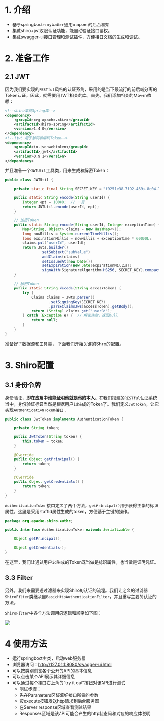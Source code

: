 
# 1. 介绍
- 基于springboot+mybatis+通用mapper的后台框架
- 集成shiro+jwt权限认证功能，能自动验证接口鉴权。
- 集成swagger-ui接口管理和测试插件，方便接口文档的生成和调试。

# 2. 准备工作

## 2.1 JWT

因为我们要实现的`RESTful`风格的认证系统，采用的是当下最流行的前后端分离的Token认证。因此，就需要用JWT相关的库。首先，我们添加相关的Maven依赖：

```xml
<!--shiro集成Spring库-->
<dependency>
	<groupId>org.apache.shiro</groupId>
	<artifactId>shiro-spring</artifactId>
	<version>1.4.0</version>
</dependency>
<!--jjwt 用于解码和编码Token-->
<dependency>
	<groupId>io.jsonwebtoken</groupId>
	<artifactId>jjwt</artifactId>
	<version>0.9.1</version>
</dependency>
```

并且准备一个`JWTUtil`工具类，用来生成和解密Token：

```java
public class JWTUtil {

    private static final String SECRET_KEY = "f9251e38-7f92-469a-8c04-7c8d2f9a7edc";

    public static String encode(String userId) {
        Integer ept = 10080;  // 一周
        return JWTUtil.encode(userId, ept);
    }

    // 加密Token
    public static String encode(String userId, Integer exceptionTime) {
        Map<String, Object> claims = new HashMap<>();
        long nowMillis = System.currentTimeMillis();
        long expirationMillis = nowMillis + exceptionTime * 60000L;
        claims.put("userId", userId);
        return Jwts.builder()
                .setSubject("subValue")
                .addClaims(claims)
                .setIssuedAt(new Date())
                .setExpiration(new Date(expirationMillis))
                .signWith(SignatureAlgorithm.HS256, SECRET_KEY).compact();
    }

    // 解密Token
    public static String decode(String accessToken) {
        try {
            Claims claims = Jwts.parser()
                    .setSigningKey(SECRET_KEY)
                    .parseClaimsJws(accessToken).getBody();
            return (String) claims.get("userId");
        } catch (Exception e) {  // 解密失败，返回null
            return null;
        }
    }
}
```

准备好了数据源和工具类， 下面我们开始关键的Shiro的配置。

# 3. Shiro配置

## 3.1 身份令牌

身份验证，**即在应用中谁能证明他就是他的本人**。在我们搭建的`RESTful`认证系统当中，身份验证标识当然是根据用户`id`生成的Token了。我们定义`JwtToken`，让它实现`AuthenticationToken`接口：

```java
public class JwtToken implements AuthenticationToken {

    private String token;

    public JwtToken(String token) {
        this.token = token;
    }

    @Override
    public Object getPrincipal() {
        return token;
    }

    @Override
    public Object getCredentials() {
        return token;
    }
}
```

`AuthenticationToken`接口定义了两个方法，`getPrincipal()`用于获得主体的标识属性，这里是采用staffId属性生成的token，方便基于主键的操作。

```java
package org.apache.shiro.authc;

public interface AuthenticationToken extends Serializable {
    
    Object getPrincipal();

    Object getCredentials();
}
```

在这里，我们让通过用户`id`生成的Token既当做是标识属性，也当做是证明凭证。

## 3.3 Filter

另外，我们来需要通过滤器来实现Shiro的认证的流程。我们让定义的过滤器`ShiroFilter`类继承自`BasicHttpAuthenticationFilter`，并且重写主要的认证的方法。

`ShiroFilter`中各个方法调用的逻辑和顺序如下图：

![](https://i.loli.net/2018/11/21/5bf54f2a0ef3e.png)

# 4 使用方法
- 运行springboot主类，启动web服务器
- 浏览器访问：http://127.0.1.1:8080/swagger-ui.html
- 可以按类别浏览各个公开的API的基本信息
- 可以点击某个API展示其详细信息
- 可以通过每个接口右上角的“try it out"按钮对该API进行测试
  - 测试步骤：
  - 先在Parameters区域填好接口所需的参数
  - 按execute按钮发送http请求到后台服务器
  - 在Server response区域查看测试结果
  - Responses区域是该API可能会产生的http状态码和对应的响应体说明



